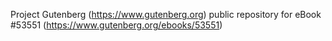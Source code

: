 Project Gutenberg (https://www.gutenberg.org) public repository for
eBook #53551 (https://www.gutenberg.org/ebooks/53551)
